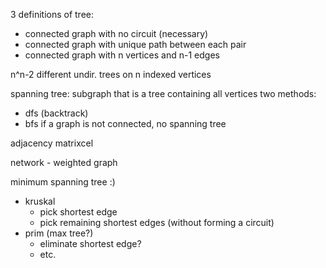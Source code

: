 3 definitions of tree:
- connected graph with no circuit (necessary)
- connected graph with unique path between each pair
- connected graph with n vertices and n-1 edges

n^n-2 different undir. trees on n indexed vertices

spanning tree: subgraph that is a tree containing all vertices
two methods:
- dfs (backtrack)
- bfs
if a graph is not connected, no spanning tree

adjacency matrixcel

network - weighted graph

minimum spanning tree :)
- kruskal
	- pick shortest edge
	- pick remaining shortest edges (without forming a circuit)
- prim (max tree?)
	- eliminate shortest edge?
	- etc.

